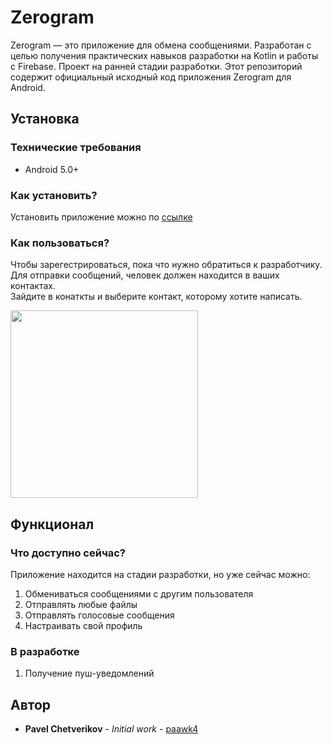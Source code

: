 # Zerogram

Zerogram — это приложение для обмена сообщениями. Разработан с целью получения практических навыков разработки на Kotlin и работы с Firebase. Проект на ранней стадии разработки. Этот репозиторий содержит официальный исходный код приложения Zerogram для Android. 

##

## Установка
### Технические требования

* Android 5.0+

### Как установить?

Установить приложение можно по [ссылке](https://disk.yandex.ru/d/t72KuxOMXyOQsA)

### Как пользоваться?
Чтобы зарегестрироваться, пока что нужно обратиться к разработчику.<br>
Для отправки сообщений, человек должен находится в ваших контактах.<br>
Зайдите в конаткты и выберите контакт, которому хотите написать.

<img src = "https://i.imgur.com/XWWaOpW.png" width = 300>


## Функционал
### Что доступно сейчас?
Приложение находится на стадии разработки, но уже сейчас можно:
1. Обмениваться сообщениями с другим пользователя
2. Отправлять любые файлы
3. Отправлять голосовые сообщения
4. Настраивать свой профиль

### В разработке
1. Получение пуш-уведомлений
## Автор

* **Pavel Chetverikov** - *Initial work* - [paawk4](https://github.com/paawk4)
